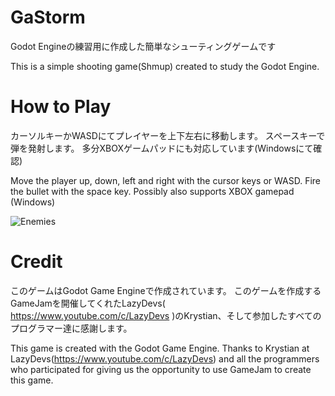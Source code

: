﻿# GaStorm
 Godot Engineの練習用に作成した簡単なシューティングゲームです
 
 This is a simple shooting game(Shmup) created to study the Godot Engine.

# How to Play
 カーソルキーかWASDにてプレイヤーを上下左右に移動します。
 スペースキーで弾を発射します。
 多分XBOXゲームパッドにも対応しています(Windowsにて確認)

 Move the player up, down, left and right with the cursor keys or WASD.
 Fire the bullet with the space key.
 Possibly also supports XBOX gamepad (Windows)

 ![Enemies](https://user-images.githubusercontent.com/39523001/190196937-722dbec7-0b1d-4b27-b8ea-afdf46c05353.png)
        

# Credit
このゲームはGodot Game Engineで作成されています。
このゲームを作成するGameJamを開催してくれたLazyDevs( https://www.youtube.com/c/LazyDevs )のKrystian、そして参加したすべてのプログラマー達に感謝します。

This game is created with the Godot Game Engine.
Thanks to Krystian at LazyDevs(https://www.youtube.com/c/LazyDevs) and all the programmers who participated for giving us the opportunity to use GameJam to create this game.
